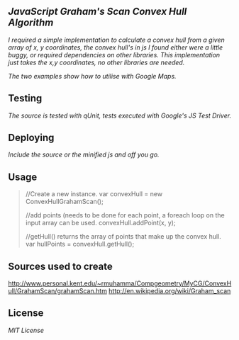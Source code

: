 ## _JavaScript Graham's Scan Convex Hull Algorithm_

_I required a simple implementation to calculate a convex hull from a given array of x, y coordinates,
the convex hull's in js I found either were a little buggy, or required dependencies on other libraries.
This implementation just takes the x,y coordinates, no other libraries are needed._

_The two examples show how to utilise with Google Maps._


## Testing

_The source is tested with qUnit, tests executed with Google's JS Test Driver._

## Deploying

_Include the source or the minified js and off you go._


## Usage

> //Create a new instance.
> var convexHull = new ConvexHullGrahamScan();
>
> //add points (needs to be done for each point, a foreach loop on the input array can be used.
> convexHull.addPoint(x, y);
>
> //getHull() returns the array of points that make up the convex hull.
> var hullPoints = convexHull.getHull();


## Sources used to create

http://www.personal.kent.edu/~rmuhamma/Compgeometry/MyCG/ConvexHull/GrahamScan/grahamScan.htm
http://en.wikipedia.org/wiki/Graham_scan

## License

_MIT License_